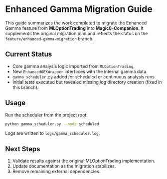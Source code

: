 # Enhanced Gamma Migration Guide

This guide summarizes the work completed to migrate the Enhanced Gamma feature from **MLOptionTrading** into **Magic8-Companion**. It supplements the original migration plan and reflects the status on the `feature/enhanced-gamma-migration` branch.

## Current Status

- Core gamma analysis logic imported from `MLOptionTrading`.
- New `EnhancedGEXWrapper` interfaces with the internal gamma data.
- `gamma_scheduler.py` added for scheduled or continuous analysis runs.
- Initial tests executed but revealed missing log directory creation (fixed in this branch).

## Usage

Run the scheduler from the project root:

```bash
python gamma_scheduler.py --mode scheduled
```

Logs are written to `logs/gamma_scheduler.log`.

## Next Steps

1. Validate results against the original MLOptionTrading implementation.
2. Update documentation as the migration stabilizes.
3. Remove remaining external dependencies.

